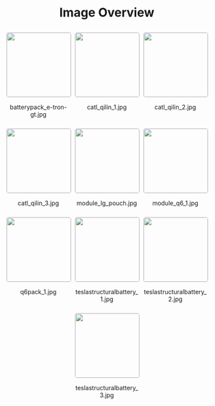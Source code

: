 <style>
    .image-gallery {
        display: flex;
        flex-wrap: wrap;
        gap: 10px;
        justify-content: center;
        padding: 10px;
    }
    .image-gallery img {
        width: 150px;
        height: auto;
        border: 1px solid #ddd;
        border-radius: 5px;
    }
    .image-gallery div {
        flex: 1 1 calc(33.333% - 20px); /* Three images per row on large screens */
        max-width: 150px;
        text-align: center;
    }
    @media (max-width: 768px) {
        .image-gallery div {
            flex: 1 1 calc(50% - 20px); /* Two images per row on medium screens */
        }
    }
    @media (max-width: 480px) {
        .image-gallery div {
            flex: 1 1 100%; /* One image per row on small screens */
        }
    }
</style>
<h1 style ="text-align: center;"> Image Overview </h1> <div class="image-gallery">
<div>
<img src="https://media.evkx.net/multimedia/technology/battery/batterypack/batterypack_e-tron-gt_st.jpg">
<p>batterypack_e-tron-gt.jpg</p>
</div>
<div>
<img src="https://media.evkx.net/multimedia/technology/battery/batterypack/catl_qilin_1_st.jpg">
<p>catl_qilin_1.jpg</p>
</div>
<div>
<img src="https://media.evkx.net/multimedia/technology/battery/batterypack/catl_qilin_2_st.jpg">
<p>catl_qilin_2.jpg</p>
</div>
<div>
<img src="https://media.evkx.net/multimedia/technology/battery/batterypack/catl_qilin_3_st.jpg">
<p>catl_qilin_3.jpg</p>
</div>
<div>
<img src="https://media.evkx.net/multimedia/technology/battery/batterypack/module_lg_pouch_st.jpg">
<p>module_lg_pouch.jpg</p>
</div>
<div>
<img src="https://media.evkx.net/multimedia/technology/battery/batterypack/module_q6_1_st.jpg">
<p>module_q6_1.jpg</p>
</div>
<div>
<img src="https://media.evkx.net/multimedia/technology/battery/batterypack/q6pack_1_st.jpg">
<p>q6pack_1.jpg</p>
</div>
<div>
<img src="https://media.evkx.net/multimedia/technology/battery/batterypack/teslastructuralbattery_1_st.jpg">
<p>teslastructuralbattery_1.jpg</p>
</div>
<div>
<img src="https://media.evkx.net/multimedia/technology/battery/batterypack/teslastructuralbattery_2_st.jpg">
<p>teslastructuralbattery_2.jpg</p>
</div>
<div>
<img src="https://media.evkx.net/multimedia/technology/battery/batterypack/teslastructuralbattery_3_st.jpg">
<p>teslastructuralbattery_3.jpg</p>
</div>
</div>

